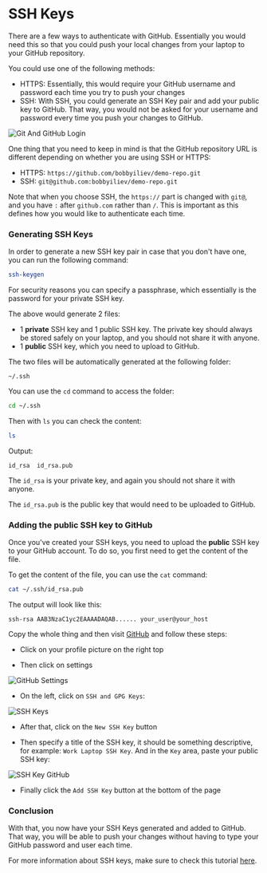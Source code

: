 # SSH Keys

There are a few ways to authenticate with GitHub. Essentially you would need this so that you could push your local changes from your laptop to your GitHub repository.

You could use one of the following methods:

* HTTPS: Essentially, this would require your GitHub username and password each time you try to push your changes
* SSH: With SSH, you could generate an SSH Key pair and add your public key to GitHub. That way, you would not be asked for your username and password every time you push your changes to GitHub.

![Git And GitHub Login](https://imgur.com/y544tCR.png)

One thing that you need to keep in mind is that the GitHub repository URL is different depending on whether you are using SSH or HTTPS:

* HTTPS: `https://github.com/bobbyiliev/demo-repo.git`
* SSH: `git@github.com:bobbyiliev/demo-repo.git`

Note that when you choose SSH, the `https://` part is changed with `git@`, and you have `:` after `github.com` rather than `/`. This is important as this defines how you would like to authenticate each time.

### Generating SSH Keys

In order to generate a new SSH key pair in case that you don't have one, you can run the following command:

```bash
ssh-keygen
```

For security reasons you can specify a passphrase, which essentially is the password for your private SSH key.

The above would generate 2 files:

* 1 **private** SSH key and 1 public SSH key. The private key should always be stored safely on your laptop, and you should not share it with anyone.
* 1 **public** SSH key, which you need to upload to GitHub.

The two files will be automatically generated at the following folder:

```
~/.ssh
```

You can use the `cd` command to access the folder:

```bash
cd ~/.ssh
```

Then with `ls` you can check the content:

```bash
ls
```

Output:

```
id_rsa  id_rsa.pub
```

The `id_rsa` is your private key, and again you should not share it with anyone.

The `id_rsa.pub` is the public key that would need to be uploaded to GitHub.

### Adding the public SSH key to GitHub

Once you've created your SSH keys, you need to upload the **public** SSH key to your GitHub account. To do so, you first need to get the content of the file.

To get the content of the file, you can use the `cat` command:

```bash
cat ~/.ssh/id_rsa.pub
```

The output will look like this:

```
ssh-rsa AAB3NzaC1yc2EAAAADAQAB...... your_user@your_host
```

Copy the whole thing and then visit [GitHub](https://github.com) and follow these steps:

* Click on your profile picture on the right top

* Then click on settings

![GitHub Settings](https://imgur.com/tRDwDjC.png)

* On the left, click on `SSH and GPG Keys`:

![SSH Keys](https://imgur.com/iL2E3Ux.png)

* After that, click on the `New SSH Key` button

* Then specify a title of the SSH key, it should be something descriptive, for example: `Work Laptop SSH Key`. And in the `Key` area, paste your public SSH key:

![SSH Key GitHub](https://imgur.com/X89gLwD.png)

* Finally click the `Add SSH Key` button at the bottom of the page

### Conclusion

With that, you now have your SSH Keys generated and added to GitHub. That way, you will be able to push your changes without having to type your GitHub password and user each time.

For more information about SSH keys, make sure to check this tutorial [here](https://www.digitalocean.com/community/tutorials/how-to-set-up-ssh-keys-2).